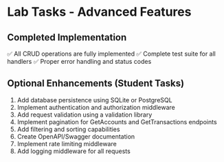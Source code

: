 # Lab Tasks - Advanced Features

## Completed Implementation
✅ All CRUD operations are fully implemented
✅ Complete test suite for all handlers
✅ Proper error handling and status codes

## Optional Enhancements (Student Tasks)
1. Add database persistence using SQLite or PostgreSQL
2. Implement authentication and authorization middleware
3. Add request validation using a validation library
4. Implement pagination for GetAccounts and GetTransactions endpoints
5. Add filtering and sorting capabilities
6. Create OpenAPI/Swagger documentation
7. Implement rate limiting middleware
8. Add logging middleware for all requests
